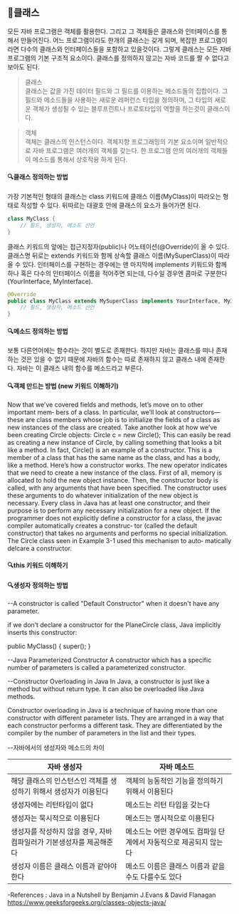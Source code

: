 ## :muscle:클래스
모든 자바 프로그램은 객체를 활용한다. 그리고 그 객체들은 클래스와 인터페이스를 통해서 만들어진다. 어느 프로그램이라도 한개의 클래스는 갖게 되며,
복잡한 프로그램이라면 다수의 클래스와 인터페이스들을 포함하고 있을것이다.
그렇게 클래스는 모든 자바 프로그램의 기본 구조적 요소이다. 클래스를 정의하지 않고는 자바 코드를 짤 수 없다고 보아도 된다.

>클래스  
클래스는 값을 가진 데이터 필드와 그 필드를 이용하는 메소드들의 집합이다. 그 필드와 메소드들을 사용하는 새로운 레퍼런스 타입을 정의하며, 그 타입의 새로운 객체가 생성될 수 있는 블루프린트나 프로토타입의 역할을 하는것이 클래스이다.

>객체  
객체는 클래스의 인스턴스이다. 객체지향 프로그래밍의 기본 요소이며 일반적으로 자바 프로그램은 여러개의 객체를 갖는다. 한 프로그램 안의 여러개의 객체들이 메소드를 통해서 상호작용 하게 된다.

#### :mag:클래스 정의하는 방법
가장 기본적인 형태의 클래스는 class 키워드에 클래스 이름(MyClass)이 따라오는 형태로 작성할 수 있다. 뒤따르는 대괄호 안에 클래스의 요소가 들어가면 된다.

```java
class MyClass {
    // 필드, 생성자, 메소드 선언
}
```

클래스 키워드의 앞에는 접근지정자(public)나 어노테이션(@Override)이 올 수 있다.
클래스명 뒤로는 extends 키워드와 함께 상속할 클래스 이름(MySuperClass)이 따라올 수 있다. 인터페이스를 구현하는 경우에는 맨 마지막에 implements 키워드와 함께 하나 혹은 다수의 인터페이스 이름을 적어주면 되는데, 다수일 경우엔 콤마로 구분한다(YourInterface, MyInterface).

```java
@Override
public class MyClass extends MySuperClass implements YourInterface, MyInterface {
    // 필드, 생성자, 메소드 선언
}
```

#### :mag:메소드 정의하는 방법
보통 다른언어에는 함수라는 것이 별도로 존재한다. 하지만 자바는 클래스를 떠나 존재하는 것은 있을 수 없기 때문에 자바의 함수는 따로 존재하지 않고 클래스 내에 존재한다. 자바는 이 클래스 내의 함수를 메소드라고 부른다.

#### :mag:객체 만드는 방법 (new 키워드 이해하기)
Now that we’ve covered fields and methods, let’s move on to other important mem‐
bers of a class. In particular, we’ll look at constructors—these are class members
whose job is to initialize the fields of a class as new instances of the class are created.
Take another look at how we’ve been creating Circle objects:
Circle c = new Circle();
This can easily be read as creating a new instance of Circle, by calling something
that looks a bit like a method. In fact, Circle() is an example of a constructor. This
is a member of a class that has the same name as the class, and has a body, like a
method.
Here’s how a constructor works. The new operator indicates that we need to create a
new instance of the class. First of all, memory is allocated to hold the new object
instance. Then, the constructor body is called, with any arguments that have been
specified. The constructor uses these arguments to do whatever initialization of the
new object is necessary.
Every class in Java has at least one constructor, and their purpose is to perform any
necessary initialization for a new object. If the programmer does not explicitly
define a constructor for a class, the javac compiler automatically creates a construc‐
tor (called the default constructor) that takes no arguments and performs no special
initialization. The Circle class seen in Example 3-1 used this mechanism to auto‐
matically delcare a constructor.

#### :mag:this 키워드 이해하기


#### :mag:생성자 정의하는 방법
--A constructor is called "Default Constructor" when it doesn't have any parameter.

if we don’t declare a constructor for the PlaneCircle class, Java
implicitly inserts this constructor:

public MyClass() { super(); }

--Java Parameterized Constructor
A constructor which has a specific number of parameters is called a parameterized constructor.


--Constructor Overloading in Java
In Java, a constructor is just like a method but without return type. It can also be overloaded like Java methods.

Constructor overloading in Java is a technique of having more than one constructor with different parameter lists. They are arranged in a way that each constructor performs a different task. They are differentiated by the compiler by the number of parameters in the list and their types.

--자바에서의 생성자와 메소드의 차이

| 자바 생성자                                                          | 자바 메소드                                                       |
|----------------------------------------------------------------------|-------------------------------------------------------------------|
| 해당 클래스의 인스턴스인 객체를 생성하기 위해서 생성자가 이용된다    | 객체의 능동적인 기능을 정의하기 위해서 이용된다                   |
| 생성자에는 리턴타입이 없다                                           | 메소드는 리턴 타입을 갖는다                                       |
| 생성자는 묵시적으로 이용된다                                         | 메소드는 명시적으로 이용된다                                      |
| 생성자를 작성하지 않을 경우, 자바 컴파일러가 기본생성자를 제공해준다 | 메소드는 어떤 경우에도 컴파일 단계에서 자동적으로 제공되지 않는다 |
| 생성자 이름은 클래스 이름과 같아야 한다                              | 메소드 이름은 클래스 이름과 같을수도 다를수도 있다                |


-References :
Java in a Nutshell by Benjamin J.Evans & David Flanagan  
https://www.geeksforgeeks.org/classes-objects-java/  